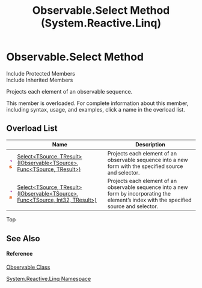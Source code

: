 ﻿---
title: Observable.Select Method  (System.Reactive.Linq)
TOCTitle: Select Method
ms:assetid: Overload:System.Reactive.Linq.Observable.Select
ms:mtpsurl: https://msdn.microsoft.com/en-us/library/system.reactive.linq.observable.select(v=VS.103)
ms:contentKeyID: 36068311
ms.date: 06/28/2011
mtps_version: v=VS.103
f1_keywords:
- System.Reactive.Linq.Observable.Select
- System.Reactive.Linq.Observable.Select``2
dev_langs:
- CSharp
- JScript
- VB
- FSharp
---

# Observable.Select Method

Include Protected Members  
Include Inherited Members  

Projects each element of an observable sequence.

This member is overloaded. For complete information about this member, including syntax, usage, and examples, click a name in the overload list.

## Overload List

<table>
<thead>
<tr class="header">
<th> </th>
<th>Name</th>
<th>Description</th>
</tr>
</thead>
<tbody>
<tr class="odd">
<td><img src="images\Hh303103.pubmethod(en-us,VS.103).gif" title="Public method" alt="Public method" /><img src="images\Hh244319.static(en-us,VS.103).gif" title="Static member" alt="Static member" /></td>
<td><a href="https://msdn.microsoft.com/en-us/library/m:system.reactive.linq.observable.select%60%602(system.iobservable%7b%60%600%7d%2csystem.func%7b%60%600%2c%60%601%7d)(v=VS.103)">Select&lt;TSource, TResult&gt;(IObservable&lt;TSource&gt;, Func&lt;TSource, TResult&gt;)</a></td>
<td>Projects each element of an observable sequence into a new form with the specified source and selector.</td>
</tr>
<tr class="even">
<td><img src="images\Hh303103.pubmethod(en-us,VS.103).gif" title="Public method" alt="Public method" /><img src="images\Hh244319.static(en-us,VS.103).gif" title="Static member" alt="Static member" /></td>
<td><a href="https://msdn.microsoft.com/en-us/library/m:system.reactive.linq.observable.select%60%602(system.iobservable%7b%60%600%7d%2csystem.func%7b%60%600%2csystem.int32%2c%60%601%7d)(v=VS.103)">Select&lt;TSource, TResult&gt;(IObservable&lt;TSource&gt;, Func&lt;TSource, Int32, TResult&gt;)</a></td>
<td>Projects each element of an observable sequence into a new form by incorporating the element’s index with the specified source and selector.</td>
</tr>
</tbody>
</table>

Top

## See Also

#### Reference

[Observable Class](hh244252\(v=vs.103\).md)

[System.Reactive.Linq Namespace](hh211929\(v=vs.103\).md)

